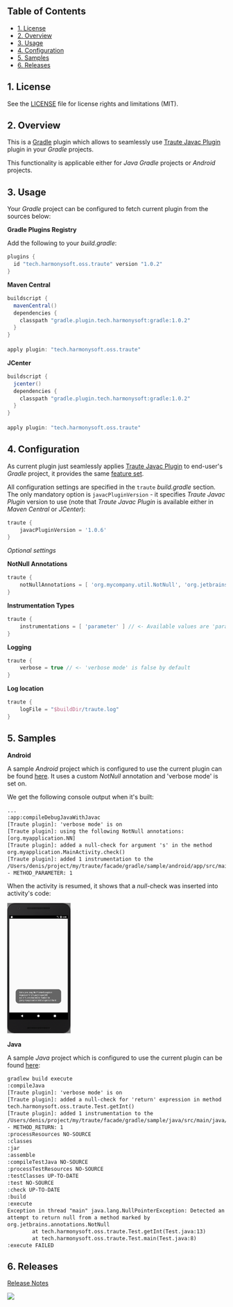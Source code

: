 ## Table of Contents

* [1. License](#1-license)
* [2. Overview](#2-overview)
* [3. Usage](#3-usage)
* [4. Configuration](#4-configuration)
* [5. Samples](#5-samples)
* [6. Releases](#6-releases)

## 1. License

See the [LICENSE](LICENSE.md) file for license rights and limitations (MIT).

## 2. Overview

This is a [Gradle](https://gradle.org/) plugin which allows to seamlessly use [Traute Javac Plugin](../../core/javac/README.md) plugin in your *Gradle* projects.  

This functionality is applicable either for *Java* *Gradle* projects or *Android* projects.  

## 3. Usage

Your *Gradle* project can be configured to fetch current plugin from the sources below:

**Gradle Plugins Registry**

Add the following to your *build.gradle*:  

```groovy
plugins {
  id "tech.harmonysoft.oss.traute" version "1.0.2"
}
```

**Maven Central**

```groovy
buildscript {
  mavenCentral()
  dependencies {
    classpath "gradle.plugin.tech.harmonysoft:gradle:1.0.2"
  }
}

apply plugin: "tech.harmonysoft.oss.traute"
```

**JCenter**

```groovy
buildscript {
  jcenter()
  dependencies {
    classpath "gradle.plugin.tech.harmonysoft:gradle:1.0.2"
  }
}

apply plugin: "tech.harmonysoft.oss.traute"
```

## 4. Configuration

As current plugin just seamlessly applies [Traute Javac Plugin](../../core/javac/README.md) to end-user's *Gradle* project, it provides the same [feature set](../../core/javac/README.md#7-settings).  

All configuration settings are specified in the `traute` *build.gradle* section. The only mandatory option is `javacPluginVersion` - it specifies *Traute Javac Plugin* version to use (note that *Traute Javac Plugin* is available either in *Maven Central* or *JCenter*):

```groovy
traute {
    javacPluginVersion = '1.0.6'
}
```

*Optional settings*

**NotNull Annotations**

```groovy
traute {
    notNullAnnotations = [ 'org.mycompany.util.NotNull', 'org.jetbrains.annotations.NotNull' ]
}
```

**Instrumentation Types**

```groovy
traute {
    instrumentations = [ 'parameter' ] // <- Available values are 'parameter' and 'return'
}
```

**Logging**

```groovy
traute {
    verbose = true // <- 'verbose mode' is false by default
}
```

**Log location**

```groovy
traute {
    logFile = "$buildDir/traute.log"
}
```

## 5. Samples

**Android**

A sample *Android* project which is configured to use the current plugin can be found [here](https://github.com/denis-zhdanov/traute/tree/master/facade/gradle/sample/android). It uses a custom *NotNull* annotation and 'verbose mode' is set on.  

We get the following console output when it's built:  

```
...
:app:compileDebugJavaWithJavac
[Traute plugin]: 'verbose mode' is on
[Traute plugin]: using the following NotNull annotations: [org.myapplication.NN]
[Traute plugin]: added a null-check for argument 's' in the method org.myapplication.MainActivity.check()
[Traute plugin]: added 1 instrumentation to the /Users/denis/project/my/traute/facade/gradle/sample/android/app/src/main/java/org/myapplication/MainActivity.java - METHOD_PARAMETER: 1
```

When the activity is resumed, it shows that a *null*-check was inserted into activity's code:

<img src="/docs/img/android-ui.png" height="300px">

**Java**

A sample *Java* project which is configured to use the current plugin can be found [here](https://github.com/denis-zhdanov/traute/tree/master/facade/gradle/sample/java):

```
gradlew build execute
:compileJava
[Traute plugin]: 'verbose mode' is on
[Traute plugin]: added a null-check for 'return' expression in method tech.harmonysoft.oss.traute.Test.getInt()
[Traute plugin]: added 1 instrumentation to the /Users/denis/project/my/traute/facade/gradle/sample/java/src/main/java/tech/harmonysoft/oss/traute/Test.java - METHOD_RETURN: 1
:processResources NO-SOURCE
:classes
:jar
:assemble
:compileTestJava NO-SOURCE
:processTestResources NO-SOURCE
:testClasses UP-TO-DATE
:test NO-SOURCE
:check UP-TO-DATE
:build
:execute
Exception in thread "main" java.lang.NullPointerException: Detected an attempt to return null from a method marked by org.jetbrains.annotations.NotNull
        at tech.harmonysoft.oss.traute.Test.getInt(Test.java:13)
        at tech.harmonysoft.oss.traute.Test.main(Test.java:8)
:execute FAILED
```

## 6. Releases

[Release Notes](RELEASE.md)

<a href='https://bintray.com/denis-zhdanov/harmonysoft.tech/traute-gradle?source=watch' alt='Get automatic notifications about new "traute-gradle" versions'><img src='https://www.bintray.com/docs/images/bintray_badge_color.png'></a>